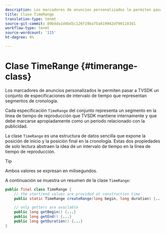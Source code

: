 ```yaml
---
description: Los marcadores de anuncios personalizados le permiten pasar a TVSDK un conjunto de especificaciones de intervalo de tiempo que representan segmentos de cronología.
title: Clase TimeRange
translation-type: tm+mt
source-git-commit: 89bdda1d4bd5c126f19ba75a819942df901183d1
workflow-type: tm+mt
source-wordcount: '115'
ht-degree: 0%

---
```



# Clase TimeRange {#timerange-class}

Los marcadores de anuncios personalizados le permiten pasar a TVSDK un conjunto de especificaciones de intervalo de tiempo que representan segmentos de cronología.

<!--<a id="section_42EB6D62627A424ABA250E3246EFEFC3"></a>-->

Cada especificación `TimeRange` del conjunto representa un segmento en la línea de tiempo de reproducción que TVSDK mantiene internamente y que debe marcarse apropiadamente como un periodo relacionado con la publicidad.

La clase `TimeRange` es una estructura de datos sencilla que expone la posición de inicio y la posición final en la cronología. Estas dos propiedades de solo lectura abstraen la idea de un intervalo de tiempo en la línea de tiempo de reproducción.

>[!TIP]
>
>Ambos valores se expresan en milisegundos.

A continuación se muestra un resumen de la clase `TimeRange`:

```java
public final class TimeRange {
    // the start/end values are provided at construction time
    public static TimeRange createRange(long begin, long duration) {...} 

    // only getters are available
    public long getBegin() {...} 
    public long getEnd() {...} 
    public long getDuration() {...}
}
```
